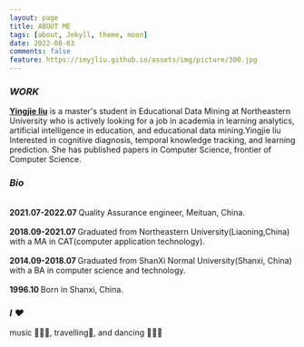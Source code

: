 ```yaml
---
layout: page
title: ABOUT ME
tags: [about, Jekyll, theme, moon]
date: 2022-08-03
comments: false
feature: https://imyjliu.github.io/assets/img/picture/300.jpg
---
```


### *WORK*
<a href="https://imyjliu.github.io/"><b>Yingjie liu</b></a> is a master's student in Educational Data Mining at Northeastern University
who is actively looking for a job in academia in learning analytics, artificial intelligence in education, and educational data mining.Yingjie liu Interested in cognitive diagnosis, temporal knowledge tracking, and learning prediction. She has published papers in Computer Science, frontier of Computer Science.


### *Bio*
<br><b>2021.07-2022.07 </b> Quality Assurance engineer, Meituan, China.</br>
<br><b>2018.09-2021.07 </b> Graduated from Northeastern University(Liaoning,China) with a MA in CAT(computer application technology).</br>
<br><b>2014.09-2018.07 </b> Graduated from ShanXi Normal University(Shanxi, China) with a BA in computer science and technology.</br>
<br><b>1996.10 </b> Born in Shanxi, China.</br>

### *I ❤*
music 🎵🎵🎵, travelling🧳, and dancing 💃💃💃



